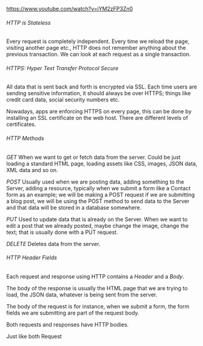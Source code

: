 https://www.youtube.com/watch?v=iYM2zFP3Zn0

###### HTTP is Stateless
Every request is completely independent.
Every time we reload the page, visiting another page etc., HTTP does not remember anything about the previous transaction. 
We can look at each request as a single transaction.
 
###### HTTPS: Hyper Text Transfer Protocol Secure
All data that is sent back and forth is encrypted via SSL.
Each time users are sending sensitive information, it should always be over HTTPS; things like credit card data, social security numbers etc. 

Nowadays, apps are enforcing HTTPS on every page, this can be done by installing an SSL certificate on the web host. 
There are different levels of certificates. 

###### HTTP Methods

*GET*
When we want to get or fetch data from the server. Could be just loading a standard HTML page, loading assets like CSS, images, JSON data, XML data and so on. 

*POST*
Usually used when we are posting data, adding something to the Server, adding a resource, typically when we submit a form like a Contact form as an example; we will be making a POST request if we are submitting a blog post, we will be using the POST method to send data to the Server and that data will be stored in a database somewhere.

*PUT*
Used to update data that is already on the Server. 
When we want to edit a post that we already posted, maybe change the image, change the text; that is usually done with a PUT request.

*DELETE*
Deletes data from the server.

###### HTTP Header Fields
Each request and response using HTTP contains a *Header* and a *Body*.

The body of the response is usually the HTML page that we are trying to load, the JSON data, whatever is being sent from the server.

The body of the request is for instance, when we submit a form, the form fields we are submitting are part of the request body. 

Both requests and responses have HTTP bodies.

Just like both Request 
